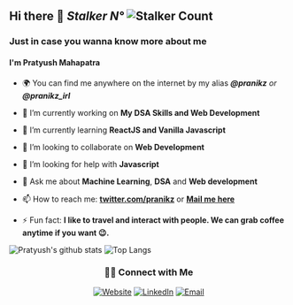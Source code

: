 

## Hi there 👋 *Stalker  N°* ![Stalker Count](https://profile-counter.glitch.me/pranikz/count.svg)

### Just in case you wanna know more about me
#### I'm Pratyush Mahapatra
- 🌍 You can find me anywhere on the internet by my alias ***@pranikz** or **@pranikz_irl***

- 🔭 I’m currently working on **My DSA Skills and Web Development**

- 🌱 I’m currently learning **ReactJS and Vanilla Javascript**

- 👯 I’m looking to collaborate on **Web Development**

- 🤔 I’m looking for help with **Javascript**

- 💬 Ask me about **Machine Learning**, **DSA** and **Web development**

- 📫 How to reach me: [**twitter.com/pranikz**](https://twitter.com/pranikz) or [**Mail me here**](mailto:hello@pranikz.ml)

- ⚡ Fun fact: **I like to travel and interact with people. We can grab coffee anytime if you want 😉.**

![Pratyush's github stats](https://github-readme-stats.vercel.app/api?username=pranikz&show_icons=true&hide=["issues"])
![Top Langs](https://github-readme-stats.vercel.app/api/top-langs/?username=pranikz&layout=compact)

<section align="center">
<h3> 🤝🏻 Connect with Me </h3>
</section>

<p align="center">
<a href="https://pranikz.ml/"><img alt="Website" src="https://img.shields.io/badge/Website-pranikz.ml-blue?style=flat-square&logo=google-chrome"></a>
<a href="https://www.linkedin.com/in/pranikz/"><img alt="LinkedIn" src="https://img.shields.io/badge/LinkedIn-Pratyush%20Mahapatra-blue?style=flat-square&logo=linkedin"></a>
<a href="mailto:hello@pranikz.ml"><img alt="Email" src="https://img.shields.io/badge/Email-hello@pranikz.ml-blue?style=flat-square&logo=gmail"></a>
</p>
